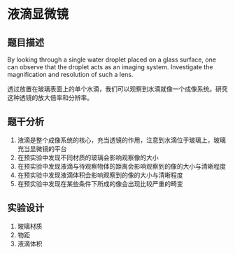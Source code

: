# 液滴显微镜

## 题目描述
By looking through a single water droplet placed on a glass surface, one can observe that the droplet acts as an imaging system. Investigate the magnification and resolution of such a lens.

透过放置在玻璃表面上的单个水滴，我们可以观察到水滴就像一个成像系统。研究这种透镜的放大倍率和分辨率。

## 题干分析

1. 液滴是整个成像系统的核心，充当透镜的作用，注意到水滴位于玻璃上，玻璃充当显微镜的平台
2. 在预实验中发现不同材质的玻璃会影响观察像的大小
3. 在预实验中发现液滴与待观察物体的距离会影响观察到的像的大小与清晰程度
4. 在预实验中发现液滴体积会影响观察到的像的大小与清晰程度
5. 在预实验中发现在某些条件下所成的像会出现比较严重的畸变

## 实验设计

1. 玻璃材质
2. 物距
3. 液滴体积
